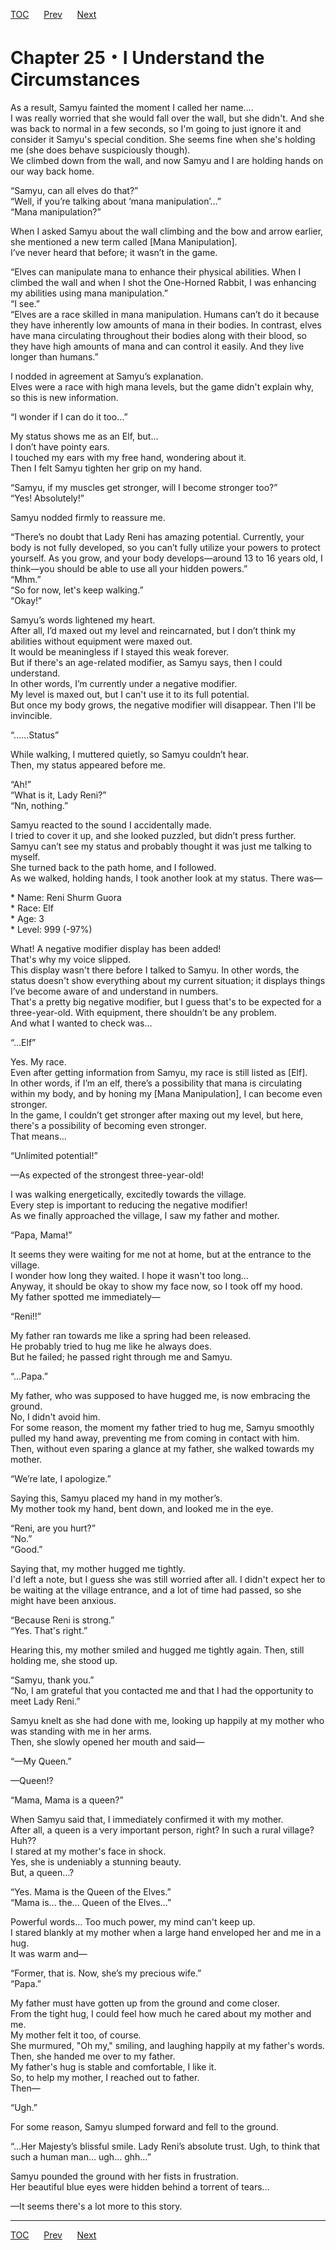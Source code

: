 [TOC](../readme.md)&nbsp;&nbsp;&nbsp;&nbsp;&nbsp;&nbsp;[Prev](Section_0024.md)&nbsp;&nbsp;&nbsp;&nbsp;&nbsp;&nbsp;[Next](Section_0026.md)



# Chapter 25・I Understand the Circumstances

As a result, Samyu fainted the moment I called her name….  
I was really worried that she would fall over the wall, but she didn't.
And she was back to normal in a few seconds, so I'm going to just ignore
it and consider it Samyu's special condition. She seems fine when she's
holding me (she does behave suspiciously though).  
We climbed down from the wall, and now Samyu and I are holding hands on
our way back home.  
  
“Samyu, can all elves do that?”  
“Well, if you’re talking about ‘mana manipulation’...”  
“Mana manipulation?”  
  
When I asked Samyu about the wall climbing and the bow and arrow
earlier, she mentioned a new term called \[Mana Manipulation\].  
I’ve never heard that before; it wasn’t in the game.  
  
“Elves can manipulate mana to enhance their physical abilities. When I
climbed the wall and when I shot the One-Horned Rabbit, I was enhancing
my abilities using mana manipulation.”  
“I see.”  
“Elves are a race skilled in mana manipulation. Humans can’t do it
because they have inherently low amounts of mana in their bodies. In
contrast, elves have mana circulating throughout their bodies along with
their blood, so they have high amounts of mana and can control it
easily. And they live longer than humans.”  
  
I nodded in agreement at Samyu’s explanation.  
Elves were a race with high mana levels, but the game didn't explain
why, so this is new information.  
  
“I wonder if I can do it too…”  
  
My status shows me as an Elf, but…  
I don’t have pointy ears.  
I touched my ears with my free hand, wondering about it.  
Then I felt Samyu tighten her grip on my hand.  
  
“Samyu, if my muscles get stronger, will I become stronger too?”  
“Yes! Absolutely!”  
  
Samyu nodded firmly to reassure me.  
  
“There’s no doubt that Lady Reni has amazing potential. Currently, your
body is not fully developed, so you can’t fully utilize your powers to
protect yourself. As you grow, and your body develops—around 13 to 16
years old, I think—you should be able to use all your hidden powers.”  
“Mhm.”  
“So for now, let's keep walking.”  
“Okay!”  
  
Samyu’s words lightened my heart.  
After all, I’d maxed out my level and reincarnated, but I don’t think my
abilities without equipment were maxed out.  
It would be meaningless if I stayed this weak forever.  
But if there's an age-related modifier, as Samyu says, then I could
understand.  
In other words, I’m currently under a negative modifier.  
My level is maxed out, but I can't use it to its full potential.  
But once my body grows, the negative modifier will disappear. Then I'll
be invincible.  
  
“……Status”  
  
While walking, I muttered quietly, so Samyu couldn’t hear.  
Then, my status appeared before me.  
  
“Ah!”  
“What is it, Lady Reni?”  
“Nn, nothing.”  
  
Samyu reacted to the sound I accidentally made.  
I tried to cover it up, and she looked puzzled, but didn’t press
further.  
Samyu can’t see my status and probably thought it was just me talking to
myself.  
She turned back to the path home, and I followed.  
As we walked, holding hands, I took another look at my status. There
was―  
  
\* Name: Reni Shurm Guora  
\* Race: Elf  
\* Age: 3  
\* Level: 999 (-97%)  
  
What! A negative modifier display has been added!  
That's why my voice slipped.  
This display wasn't there before I talked to Samyu. In other words, the
status doesn't show everything about my current situation; it displays
things I’ve become aware of and understand in numbers.  
That's a pretty big negative modifier, but I guess that's to be expected
for a three-year-old. With equipment, there shouldn’t be any problem.  
And what I wanted to check was…  
  
“…Elf”  
  
Yes. My race.  
Even after getting information from Samyu, my race is still listed as
\[Elf\].  
In other words, if I’m an elf, there’s a possibility that mana is
circulating within my body, and by honing my \[Mana Manipulation\], I
can become even stronger.  
In the game, I couldn’t get stronger after maxing out my level, but
here, there's a possibility of becoming even stronger.  
That means…  
  
“Unlimited potential!”  
  
—As expected of the strongest three-year-old!  
  
I was walking energetically, excitedly towards the village.  
Every step is important to reducing the negative modifier!  
As we finally approached the village, I saw my father and mother.  
  
“Papa, Mama!”  
  
It seems they were waiting for me not at home, but at the entrance to
the village.  
I wonder how long they waited. I hope it wasn't too long…  
Anyway, it should be okay to show my face now, so I took off my hood.  
My father spotted me immediately—  
  
“Reni!!”  
  
My father ran towards me like a spring had been released.  
He probably tried to hug me like he always does.  
But he failed; he passed right through me and Samyu.  
  
“…Papa.”  
  
My father, who was supposed to have hugged me, is now embracing the
ground.  
No, I didn't avoid him.  
For some reason, the moment my father tried to hug me, Samyu smoothly
pulled my hand away, preventing me from coming in contact with him.  
Then, without even sparing a glance at my father, she walked towards my
mother.  
  
“We’re late, I apologize.”  
  
Saying this, Samyu placed my hand in my mother’s.  
My mother took my hand, bent down, and looked me in the eye.  
  
“Reni, are you hurt?”  
“No.”  
“Good.”  
  
Saying that, my mother hugged me tightly.  
I'd left a note, but I guess she was still worried after all. I didn't
expect her to be waiting at the village entrance, and a lot of time had
passed, so she might have been anxious.  
  
“Because Reni is strong.”  
“Yes. That's right.”  
  
Hearing this, my mother smiled and hugged me tightly again. Then, still
holding me, she stood up.  
  
“Samyu, thank you.”  
“No, I am grateful that you contacted me and that I had the opportunity
to meet Lady Reni.”  
  
Samyu knelt as she had done with me, looking up happily at my mother who
was standing with me in her arms.  
Then, she slowly opened her mouth and said—  
  
“—My Queen.”  
  
—Queen!?  
  
“Mama, Mama is a queen?”  
  
When Samyu said that, I immediately confirmed it with my mother.  
After all, a queen is a very important person, right? In such a rural
village? Huh??  
I stared at my mother's face in shock.  
Yes, she is undeniably a stunning beauty.  
But, a queen…?  
  
“Yes. Mama is the Queen of the Elves.”  
“Mama is… the… Queen of the Elves…”  
  
Powerful words… Too much power, my mind can't keep up.  
I stared blankly at my mother when a large hand enveloped her and me in
a hug.  
It was warm and—  
  
“Former, that is. Now, she’s my precious wife.”  
“Papa.”  
  
My father must have gotten up from the ground and come closer.  
From the tight hug, I could feel how much he cared about my mother and
me.  
My mother felt it too, of course.  
She murmured, "Oh my," smiling, and laughing happily at my father's
words.  
Then, she handed me over to my father.  
My father's hug is stable and comfortable, I like it.  
So, to help my mother, I reached out to father.  
Then—  
  
“Ugh.”  
  
For some reason, Samyu slumped forward and fell to the ground.  
  
“…Her Majesty’s blissful smile. Lady Reni’s absolute trust. Ugh, to
think that such a human man… ugh… ghh…”  
  
Samyu pounded the ground with her fists in frustration.  
Her beautiful blue eyes were hidden behind a torrent of tears…  
  
—It seems there's a lot more to this story.  
  
  
  


---
[TOC](../readme.md)&nbsp;&nbsp;&nbsp;&nbsp;&nbsp;&nbsp;[Prev](Section_0024.md)&nbsp;&nbsp;&nbsp;&nbsp;&nbsp;&nbsp;[Next](Section_0026.md)

